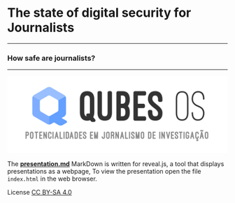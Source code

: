 # The state of digital security for Journalists

-----

### How safe are journalists?

----

![First Slide](images/header.png)

The [**presentation.md**](./slides.md) MarkDown is written for reveal.js, a tool that displays presentations as a webpage, To view the presentation open the file `index.html` in the web browser.

License [CC BY-SA 4.0](http://creativecommons.org/licenses/by-sa/4.0/)
